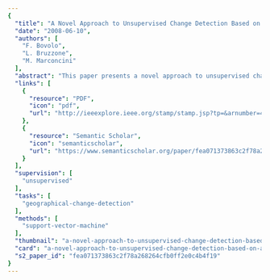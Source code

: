 ```yaml
---
{
  "title": "A Novel Approach to Unsupervised Change Detection Based on a Semisupervised SVM and a Similarity Measure",
  "date": "2008-06-10",
  "authors": [
    "F. Bovolo",
    "L. Bruzzone",
    "M. Marconcini"
  ],
  "abstract": "This paper presents a novel approach to unsupervised change detection in multispectral remote-sensing images. The proposed approach aims at extracting the change information by jointly analyzing the spectral channels of multitemporal images in the original feature space without any training data. This is accomplished by using a selective Bayesian thresholding for deriving a pseudotraining set that is necessary for initializing an adequately defined binary semisupervised support vector machine classifier. Starting from these initial seeds, the performs change detection in the original multitemporal feature space by gradually considering unlabeled patterns in the definition of the decision boundary between changed and unchanged pixels according to a semisupervised learning algorithm. This algorithm models the full complexity of the change-detection problem, which is only partially represented from the seed pixels included in the pseudotraining set. The values of the classifier parameters are then defined according to a novel unsupervised model-selection technique based on a similarity measure between change-detection maps obtained with different settings. Experimental results obtained on different multispectral remote-sensing images confirm the effectiveness of the proposed approach.",
  "links": [
    {
      "resource": "PDF",
      "icon": "pdf",
      "url": "http://ieeexplore.ieee.org/stamp/stamp.jsp?tp=&arnumber=4539638"
    },
    {
      "resource": "Semantic Scholar",
      "icon": "semanticscholar",
      "url": "https://www.semanticscholar.org/paper/fea071373863c2f78a268264cfb0ff2e0c4b4f19"
    }
  ],
  "supervision": [
    "unsupervised"
  ],
  "tasks": [
    "geographical-change-detection"
  ],
  "methods": [
    "support-vector-machine"
  ],
  "thumbnail": "a-novel-approach-to-unsupervised-change-detection-based-on-a-semisupervised-svm-and-a-similarity-measure-thumb.jpg",
  "card": "a-novel-approach-to-unsupervised-change-detection-based-on-a-semisupervised-svm-and-a-similarity-measure-card.jpg",
  "s2_paper_id": "fea071373863c2f78a268264cfb0ff2e0c4b4f19"
}
---
```


